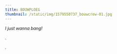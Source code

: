 ```yaml
---
title: BOUWPLOEG
thumbnail: /static/img/1579550737_bouwcrew-01.jpg
---
```

*I﻿ just wanna bang!*

*.*﻿

*.*